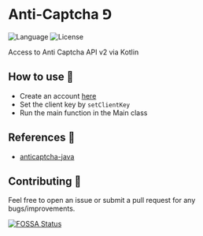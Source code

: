 # Anti-Captcha ⅁

![Language](https://img.shields.io/badge/Kotlin-1.7.10-blue) ![License](https://img.shields.io/github/license/Drjacky/anticaptcha-kotlin?logo=MIT)

Access to Anti Captcha API v2 via Kotlin

## How to use 👣
- Create an account [here](http://getcaptchasolution.com/kt1yavajcg)
- Set the client key by `setClientKey`
- Run the main function in the Main class

## References 🧷

- [anticaptcha-java](https://github.com/AdminAnticaptcha/anticaptcha-java)

## Contributing 🤝

Feel free to open an issue or submit a pull request for any bugs/improvements.

[![FOSSA Status](https://app.fossa.com/api/projects/git%2Bgithub.com%2FDrjacky%2Fanticaptcha-kotlin.svg?type=large)](https://app.fossa.com/projects/git%2Bgithub.com%2FDrjacky%2Fanticaptcha-kotlin?ref=badge_large)